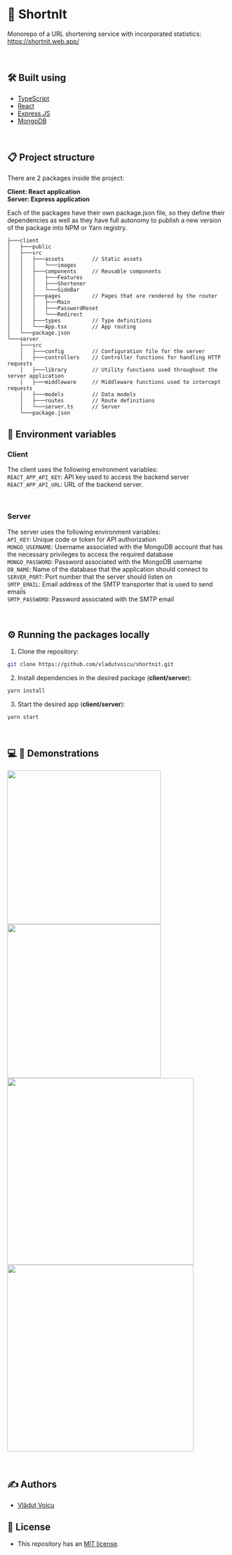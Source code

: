 # :link: ShortnIt

Monorepo of a URL shortening service with incorporated statistics: https://shortnit.web.app/

&nbsp;

## :hammer_and_wrench: Built using

- [TypeScript](https://www.typescriptlang.org)
- [React](https://react.dev)
- [Express.JS](https://expressjs.com)
- [MongoDB](https://mongodb.com)

&nbsp;

## :clipboard: Project structure
There are 2 packages inside the project:

**Client: React application** <br/>
**Server: Express application**

Each of the packages have their own package.json file, so they define their dependencies as well as they have full autonomy to publish a new version of the package into NPM or Yarn registry.

```
├───client
│   ├───public
│   ├───src
│   │   ├───assets         // Static assets
│   │   │   └───images
│   │   ├───components     // Reusable components
│   │   │   ├───Features
│   │   │   ├───Shortener
│   │   │   └───SideBar
│   │   ├───pages          // Pages that are rendered by the router
│   │   │   ├───Main
│   │   │   ├───PasswordReset
│   │   │   └───Redirect
│   │   ├───types          // Type definitions
│   │   └───App.tsx        // App routing
│   └───package.json
└───server
    ├───src
    │   ├───config         // Configuration file for the server
    │   ├───controllers    // Controller functions for handling HTTP requests
    │   ├───library        // Utility functions used throughout the server application
    │   ├───middleware     // Middleware functions used to intercept requests
    │   ├───models         // Data models
    │   ├───routes         // Route definitions
    │   └───server.ts      // Server
    └───package.json
```


## :key: Environment variables

### Client

The client uses the following environment variables: <br/>
```REACT_APP_API_KEY```: API key used to access the backend server <br/>
```REACT_APP_API_URL```: URL of the backend server. <br/>

&nbsp;

### Server

The server uses the following environment variables: <br/>
```API_KEY```: Unique code or token for API authorization <br/>
```MONGO_USERNAME```: Username associated with the MongoDB account that has the necessary privileges to access the required database <br/>
```MONGO_PASSWORD```: Password associated with the MongoDB username <br/>
```DB_NAME```: Name of the database that the application should connect to <br/>
```SERVER_PORT```: Port number that the server should listen on <br/>
```SMTP_EMAIL```: Email address of the SMTP transporter that is used to send emails <br/>
```SMTP_PASSWORD```: Password associated with the SMTP email <br/>

&nbsp;

## :gear: Running the packages locally

1. Clone the repository:
```bash
git clone https://github.com/vladutvoicu/shortnit.git
```

2. Install dependencies in the desired package (**client/server**):
```bash
yarn install
```

3. Start the desired app (**client/server**):
```bash
yarn start
```

&nbsp;

## :computer: :iphone: Demonstrations

<img src="https://user-images.githubusercontent.com/107242590/234950184-5997f3ca-1664-4f04-8e35-076da83b0df8.png" height="350" />
<img src="https://user-images.githubusercontent.com/107242590/234950197-d9cb6283-bad3-4737-a12e-53bcec3713d3.png" height="350" />
<img src="https://user-images.githubusercontent.com/107242590/234950496-65f523e9-26d6-4f08-afa5-4fe8103b6f3d.jpeg" height="425"/>
<img src="https://user-images.githubusercontent.com/107242590/234950518-8ba9c58f-ca07-4e36-90cb-2d9dcaebe102.jpg" height="425"/> 

&nbsp;

## :writing_hand: Authors
- [Vlăduț Voicu](https://github.com/vladutvoicu)

## :memo: License
- This repository has an [MIT license](https://github.com/vladutvoicu/shortnit/blob/master/LICENSE).
